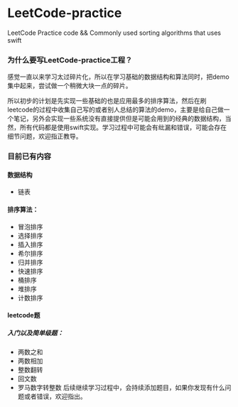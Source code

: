 # LeetCode-practice
LeetCode Practice code &amp;&amp; Commonly used sorting algorithms that uses swift

### 为什么要写LeetCode-practice工程？

感觉一直以来学习太过碎片化，所以在学习基础的数据结构和算法同时，把demo集中起来，尝试做一个稍微大块一点的碎片。

所以初步的计划是先实现一些基础的也是应用最多的排序算法，然后在刷leetcode的过程中收集自己写的或者别人总结的算法的demo，主要是给自己做一个笔记，另外会实现一些系统没有直接提供但是可能会用到的经典的数据结构，当然，所有代码都是使用swift实现。学习过程中可能会有纰漏和错误，可能会存在细节问题，欢迎指正教导。

### 目前已有内容

#### 数据结构

- 链表

#### 排序算法：

- 冒泡排序
- 选择排序
- 插入排序
- 希尔排序
- 归并排序
- 快速排序
- 桶排序
- 堆排序
- 计数排序

#### leetcode题

##### 入门以及简单级题：

- 两数之和
- 两数相加
- 整数翻转
- 回文数
- 罗马数字转整数
后续继续学习过程中，会持续添加题目，如果你发现有什么问题或者错误，欢迎指出。
